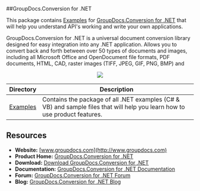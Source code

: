 ##GroupDocs.Conversion for .NET

This package contains [Examples](https://github.com/groupdocsconversion/GroupDocs_Conversion_NET/tree/master/Examples) for [GroupDocs.Conversion for .NET](#) that will help you understand API's working and write your own applications.

GroupDocs.Conversion for .NET is a universal document conversion library designed for easy integration into any .NET application. Allows you to convert back and forth between over 50 types of documents and images, including all Microsoft Office and OpenDocument file formats, PDF documents, HTML, CAD, raster images (TIFF, JPEG, GIF, PNG, BMP) and 

<p align="center">

  <a title="Download complete GroupDocs.Conversion for .NET source code" href="https://github.com/groupdocsconversion/GroupDocs_Conversion_NET/archive/master.zip">
	<img src="https://raw.github.com/AsposeExamples/java-examples-dashboard/master/images/downloadZip-Button-Large.png" />
  </a>
</p>

Directory | Description
--------- | -----------
[Examples](https://github.com/groupdocsconversion/GroupDocs_Conversion_NET/tree/master/Examples)  | Contains the package of all .NET examples (C# & VB) and sample files that will help you learn how to use product features.

## Resources

+ **Website:** [www.groupdocs.com](http://www.groupdocs.com)
+ **Product Home:** [GroupDocs.Conversion for .NET](http://groupdocs.com/dot-net/document-conversion-library)
+ **Download:** [Download GroupDocs.Conversion for .NET](http://groupdocs.com/community/files/8/.net-libraries/default.aspx)
+ **Documentation:** [GroupDocs.Conversion for .NET Documentation](http://groupdocs.com/docs/display/conversionnet/Home)
+ **Forum:** [GroupDocs.Conversion for .NET Forum](http://groupdocs.com/Community/forums/groupdocs.conversion-product-family/7/showforum.aspx)
+ **Blog:** [GroupDocs.Conversion for .NET Blog](https://blog.groupdocs.com/category/groupdocs-conversions-product-family/)


